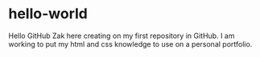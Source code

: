# hello-world
Hello GitHub
Zak here creating on my first repository in GitHub. I am working to put my html and css knowledge to use on a personal portfolio.
